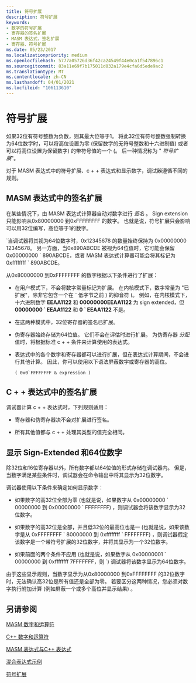 ```yaml
---
title: 符号扩展
description: 符号扩展
keywords:
- 数字的符号扩展
- 寄存器的签名扩展
- MASM 表达式，签名扩展
- 寄存器、符号扩展
ms.date: 05/23/2017
ms.localizationpriority: medium
ms.openlocfilehash: 5777a05726d36f42ca24549f44e0ca1f547896c1
ms.sourcegitcommit: 83a11e69f7b175011d032a179e4cfa6d5ede9ac2
ms.translationtype: MT
ms.contentlocale: zh-CN
ms.lasthandoff: 04/01/2021
ms.locfileid: "106113610"
---
```

# <a name="sign-extension"></a>符号扩展

如果32位有符号整数为负数，则其最大位等于1。 将此32位有符号整数强制转换为64位数字时，可以将高位设置为零 (保留数字的无符号整数和十六进制值) 或者可以将高位设置为保留数字) 的带符号值的一个 (。 后一种情况称为 " *符号扩展*"。

对于 MASM 表达式中的符号扩展、c + + 表达式和显示数字，调试器遵循不同的规则。

## <a name="sign-extension-in-masm-expressions"></a>MASM 表达式中的签名扩展

在某些情况下，由 MASM 表达式计算器自动对数字进行 *签名* 。 Sign extension 只能影响从0x80000000 到0xFFFFFFFF 的数字。 也就是说，符号扩展只会影响可以用32位编写，高位等于1的数字。

\`当调试器将其视为64位数字时，0x12345678 的数量始终保持为 0x00000000 12345678。 另一方面，当0x890ABCDE 被视为64位值时，它可能会保留 0x00000000 \` 890ABCDE，或者 MASM 表达式计算器可能会将其标记为 0xffffffff \` 890ABCDE。

从0x80000000 到0xFFFFFFFF 的数字根据以下条件进行了扩展：

-   在用户模式下，不会将数字常量标记为扩展。 在内核模式下，数字常量为 "已扩展"，除非它包含一个在 **\`** 低字节之前 ) 的抑音符 (。 例如，在内核模式下，十六进制数字 **EEAA1122** 和 **00000000EEAA1122** 为 sign extended，但 **00000000 \` EEAA1122** 和 **0 \` EEAA1122** 不是。

-   在这两种模式中，32位寄存器的签名已扩展。

-   伪寄存器始终存储为64位值。 它们不会在评估时进行扩展。 为伪寄存器 *分配* 值时，将根据标准 c + + 条件来计算使用的表达式。

-   表达式中的各个数字和寄存器都可以进行扩展，但在表达式计算期间，不会进行其他计算。 因此，你可以使用以下语法屏蔽数字或寄存器的高位。
    ```console
    ( 0x0`FFFFFFFF & expression )
    ```

## <a name="sign-extension-in-c-expressions"></a>C + + 表达式中的签名扩展

调试器计算 c + + 表达式时，下列规则适用：

-   寄存器和伪寄存器决不会对扩展进行签名。

-   所有其他值都与 c + + 处理其类型的值完全相同。

## <a name="displaying-sign-extended-and-64-bit-numbers"></a>显示 Sign-Extended 和64位数字

除32位和16位寄存器以外，所有数字都以64位值的形式存储在调试器内。 但是，当数字满足某些条件时，调试器会在命令输出中将其显示为32位数字。

调试器使用以下条件来确定如何显示数字：

-   如果数字的高32位全部为零 (也就是说，如果数字从 0x00000000 \` 00000000 到 0x00000000 \` FFFFFFFF) ，则调试器会将该数字显示为32位数字。

-   如果数字的高32位是全部，并且低32位的最高位也是一 (也就是说，如果该数字是从 0xFFFFFFFF \` 80000000 到 0xffffffff \` FFFFFFFF) ，则调试器假定该数字是一个带符号扩展的32位数字，并将其显示为一个32位数字。

-   如果前面的两个条件不应用 (也就是说，如果数字从 0x00000001 \` 00000000 到 0xffffffff 7FFFFFFF，则 \`) 调试器将该数字显示为64位数字。

由于这些显示规则，当数字显示为从0x80000000 到0xFFFFFFFF 的32位数字时，无法确认高32位是所有值还是全部为零。 若要区分这两种情况，您必须对数字执行附加计算 (例如屏蔽一个或多个高位并显示结果) 。

## <a name="see-also"></a>另请参阅

[MASM 数字和运算符](masm-numbers-and-operators.md)

[C++ 数字和运算符](c---numbers-and-operators.md)

[MASM 表达式与C++ 表达式](masm-expressions-vs--c---expressions.md)

[混合表达式示例](expression-examples.md)

[符号扩展](sign-extension.md) 

